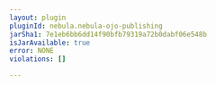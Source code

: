 ```yaml
---
layout: plugin
pluginId: nebula.nebula-ojo-publishing
jarSha1: 7e1eb6bb6dd14f90bfb79319a72b0dabf06e548b
isJarAvailable: true
error: NONE
violations: []

---
```

